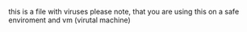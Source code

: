 this is a file with viruses please note, that you are using this on a safe enviroment and vm (virutal machine)
